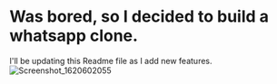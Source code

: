 # Was bored, so I decided to build a whatsapp clone.

I'll be updating this Readme file as I add new features.
![Screenshot_1620602055](https://user-images.githubusercontent.com/47523119/117589952-edb60480-b124-11eb-8fd5-5803d565c04a.png)

